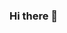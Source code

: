 ### Hi there 👋

<!--
**davidfcc7/davidfcc7** is a ✨ _special_ ✨ repository because its `README.md` (this file) appears on your GitHub profile.

Here are some ideas to get you started:

- 🔭 I’m currently working on ...
- 🌱 I’m currently learning ...
- 👯 I’m looking to collaborate on ...
- 🤔 I’m looking for help with ...
- 💬 Ask me about ...
- 📫 How to reach me: ...
- 😄 Pronouns: ...
- ⚡ Fun fact: ...

* ejecutar proyectos con pug: 
    * instalar: npm install -g pug
    * ejecutar: pug -w --pretty archivo.pug
* ejecutar proyectos con less:
    * instalar: npm install -g less
    * ejecutar: lessc rachivo.less archivo.css
-->
